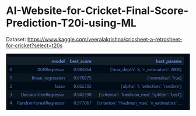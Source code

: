 # AI-Website-for-Cricket-Final-Score-Prediction-T20i-using-ML

Dataset: https://www.kaggle.com/veeralakrishna/cricsheet-a-retrosheet-for-cricket?select=t20s

<img src="Screenshot 2022-11-06 130207.png"
     alt="Markdown Monster icon"
     style="float: left; margin-right: 10px;" />